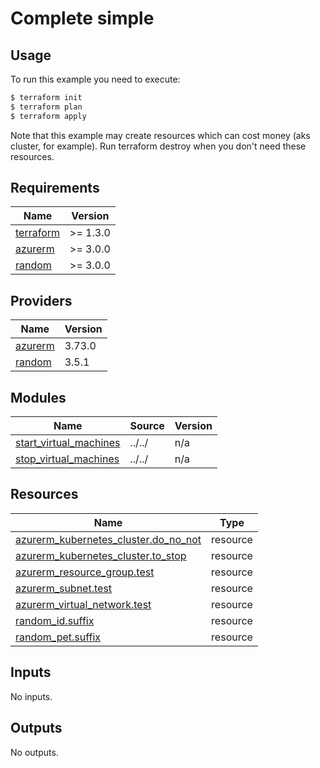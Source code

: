 # Complete simple

## Usage

To run this example you need to execute:

```bash
$ terraform init
$ terraform plan
$ terraform apply
```

Note that this example may create resources which can cost money (aks cluster, for example). Run terraform destroy when you don't need these resources.

<!-- BEGIN_TF_DOCS -->
## Requirements

| Name | Version |
|------|---------|
| <a name="requirement_terraform"></a> [terraform](#requirement\_terraform) | >= 1.3.0 |
| <a name="requirement_azurerm"></a> [azurerm](#requirement\_azurerm) | >= 3.0.0 |
| <a name="requirement_random"></a> [random](#requirement\_random) | >= 3.0.0 |

## Providers

| Name | Version |
|------|---------|
| <a name="provider_azurerm"></a> [azurerm](#provider\_azurerm) | 3.73.0 |
| <a name="provider_random"></a> [random](#provider\_random) | 3.5.1 |

## Modules

| Name | Source | Version |
|------|--------|---------|
| <a name="module_start_virtual_machines"></a> [start\_virtual\_machines](#module\_start\_virtual\_machines) | ../../ | n/a |
| <a name="module_stop_virtual_machines"></a> [stop\_virtual\_machines](#module\_stop\_virtual\_machines) | ../../ | n/a |

## Resources

| Name | Type |
|------|------|
| [azurerm_kubernetes_cluster.do_no_not](https://registry.terraform.io/providers/hashicorp/azurerm/latest/docs/resources/kubernetes_cluster) | resource |
| [azurerm_kubernetes_cluster.to_stop](https://registry.terraform.io/providers/hashicorp/azurerm/latest/docs/resources/kubernetes_cluster) | resource |
| [azurerm_resource_group.test](https://registry.terraform.io/providers/hashicorp/azurerm/latest/docs/resources/resource_group) | resource |
| [azurerm_subnet.test](https://registry.terraform.io/providers/hashicorp/azurerm/latest/docs/resources/subnet) | resource |
| [azurerm_virtual_network.test](https://registry.terraform.io/providers/hashicorp/azurerm/latest/docs/resources/virtual_network) | resource |
| [random_id.suffix](https://registry.terraform.io/providers/hashicorp/random/latest/docs/resources/id) | resource |
| [random_pet.suffix](https://registry.terraform.io/providers/hashicorp/random/latest/docs/resources/pet) | resource |

## Inputs

No inputs.

## Outputs

No outputs.
<!-- END_TF_DOCS -->
